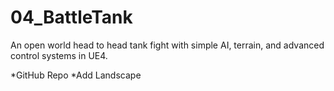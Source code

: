 # 04_BattleTank
An open world head to head tank fight with simple AI, terrain, and advanced control systems in UE4.

*GitHub Repo
*Add Landscape
